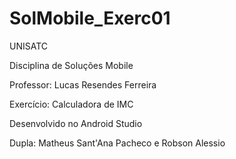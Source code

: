 # SolMobile_Exerc01

<p>UNISATC<p>
<p>Disciplina de Soluções Mobile<p>
<p>Professor: Lucas Resendes Ferreira<p>
<p>Exercício: Calculadora de IMC<p>

<p>Desenvolvido no Android Studio<p>
<p>Dupla: Matheus Sant'Ana Pacheco e Robson Alessio<p>
